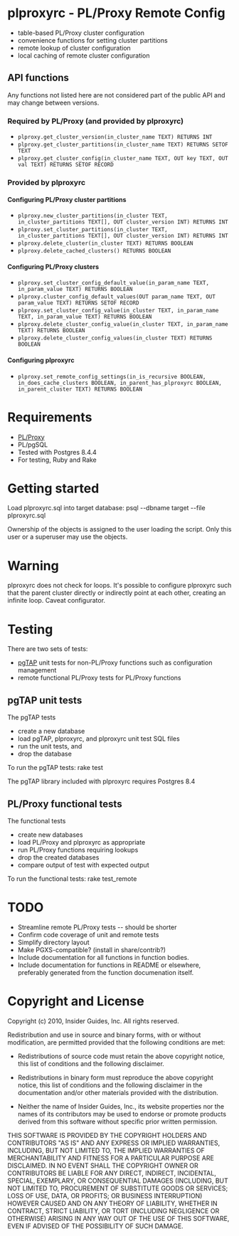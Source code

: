 plproxyrc - PL/Proxy Remote Config
===================================
 * table-based PL/Proxy cluster configuration
 * convenience functions for setting cluster partitions
 * remote lookup of cluster configuration
 * local caching of remote cluster configuration

API functions
-------------
Any functions not listed here are not considered part of the public API
and may change between versions.

### Required by PL/Proxy (and provided by plproxyrc)
 * `plproxy.get_cluster_version(in_cluster_name TEXT) RETURNS INT`
 * `plproxy.get_cluster_partitions(in_cluster_name TEXT) RETURNS SETOF TEXT`
 * `plproxy.get_cluster_config(in_cluster_name TEXT, OUT key TEXT, OUT val TEXT) RETURNS SETOF RECORD`

### Provided by plproxyrc

#### Configuring PL/Proxy cluster partitions
 * `plproxy.new_cluster_partitions(in_cluster TEXT, in_cluster_partitions TEXT[], OUT cluster_version INT) RETURNS INT`
 * `plproxy.set_cluster_partitions(in_cluster TEXT, in_cluster_partitions TEXT[], OUT cluster_version INT) RETURNS INT`
 * `plproxy.delete_cluster(in_cluster TEXT) RETURNS BOOLEAN`
 * `plproxy.delete_cached_clusters() RETURNS BOOLEAN`

#### Configuring PL/Proxy clusters
 * `plproxy.set_cluster_config_default_value(in_param_name TEXT, in_param_value TEXT) RETURNS BOOLEAN`
 * `plproxy.cluster_config_default_values(OUT param_name TEXT, OUT param_value TEXT) RETURNS SETOF RECORD`
 * `plproxy.set_cluster_config_value(in_cluster TEXT, in_param_name TEXT, in_param_value TEXT) RETURNS BOOLEAN`
 * `plproxy.delete_cluster_config_value(in_cluster TEXT, in_param_name TEXT) RETURNS BOOLEAN`
 * `plproxy.delete_cluster_config_values(in_cluster TEXT) RETURNS BOOLEAN`

#### Configuring plproxyrc
 * `plproxy.set_remote_config_settings(in_is_recursive BOOLEAN, in_does_cache_clusters BOOLEAN, in_parent_has_plproxyrc BOOLEAN, in_parent_cluster TEXT) RETURNS BOOLEAN`

Requirements
============
 * [PL/Proxy](http://pgfoundry.org/projects/plproxy/)
 * PL/pgSQL
 * Tested with Postgres 8.4.4
 * For testing, Ruby and Rake

Getting started
===============
Load plproxyrc.sql into target database:
    psql --dbname target --file plproxyrc.sql

Ownership of the objects is assigned to the user loading the script.
Only this user or a superuser may use the objects.

Warning
=======
plproxyrc does not check for loops. It's possible to configure plproxyrc such
that the parent cluster directly or indirectly point at each other, creating an
infinite loop. Caveat configurator.

Testing
=======
There are two sets of tests:
 * [pgTAP][] unit tests for non-PL/Proxy functions such as configuration management
 * remote functional PL/Proxy tests for PL/Proxy functions

pgTAP unit tests
----------------
The pgTAP tests
 * create a new database
 * load pgTAP, plproxyrc, and plproxyrc unit test SQL files
 * run the unit tests, and
 * drop the database

To run the pgTAP tests:
    rake test

The pgTAP library included with plproxyrc requires Postgres 8.4

[pgTAP]: http://pgtap.org/ "pgTAP"

PL/Proxy functional tests
-------------------------
The functional tests
 * create new databases
 * load PL/Proxy and plproxyrc as appropriate
 * run PL/Proxy functions requiring lookups
 * drop the created databases
 * compare output of test with expected output

To run the functional tests:
    rake test_remote

TODO
====
 * Streamline remote PL/Proxy tests -- should be shorter
 * Confirm code coverage of unit and remote tests
 * Simplify directory layout
 * Make PGXS-compatible? (install in share/contrib?)
 * Include documentation for all functions in function bodies.
 * Include documentation for functions in README or elsewhere,
   preferably generated from the function documenation itself.



Copyright and License
=====================
Copyright (c) 2010, Insider Guides, Inc.
All rights reserved.

Redistribution and use in source and binary forms, with or without modification,
are permitted provided that the following conditions are met:

 * Redistributions of source code must retain the above copyright notice,
   this list of conditions and the following disclaimer.

 * Redistributions in binary form must reproduce the above copyright notice,
   this list of conditions and the following disclaimer in the documentation
   and/or other materials provided with the distribution.

 * Neither the name of Insider Guides, Inc., its website properties nor the
   names of its contributors may be used to endorse or promote products derived
   from this software without specific prior written permission.

THIS SOFTWARE IS PROVIDED BY THE COPYRIGHT HOLDERS AND CONTRIBUTORS "AS IS" AND
ANY EXPRESS OR IMPLIED WARRANTIES, INCLUDING, BUT NOT LIMITED TO, THE IMPLIED
WARRANTIES OF MERCHANTABILITY AND FITNESS FOR A PARTICULAR PURPOSE ARE
DISCLAIMED. IN NO EVENT SHALL THE COPYRIGHT OWNER OR CONTRIBUTORS BE LIABLE FOR
ANY DIRECT, INDIRECT, INCIDENTAL, SPECIAL, EXEMPLARY, OR CONSEQUENTIAL DAMAGES
(INCLUDING, BUT NOT LIMITED TO, PROCUREMENT OF SUBSTITUTE GOODS OR SERVICES;
LOSS OF USE, DATA, OR PROFITS; OR BUSINESS INTERRUPTION) HOWEVER CAUSED AND ON
ANY THEORY OF LIABILITY, WHETHER IN CONTRACT, STRICT LIABILITY, OR TORT
(INCLUDING NEGLIGENCE OR OTHERWISE) ARISING IN ANY WAY OUT OF THE USE OF THIS
SOFTWARE, EVEN IF ADVISED OF THE POSSIBILITY OF SUCH DAMAGE.
